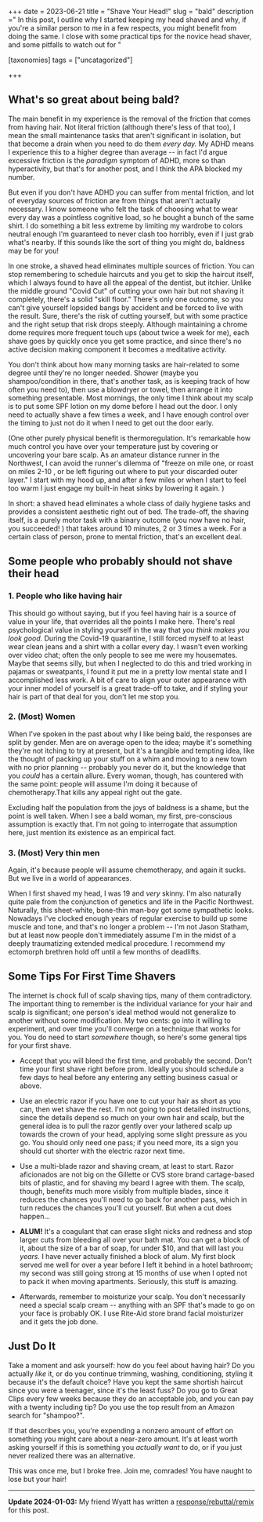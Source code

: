 +++
date = 2023-06-21
title =  "Shave Your Head!"
slug =  "bald"
description =" In this post, I outline why I started keeping my head shaved and why, if you're a similar person to me in a few respects, you might benefit from doing the same. I close with some practical tips for the novice head shaver, and some pitfalls to watch out for "

[taxonomies]
tags = ["uncatagorized"]

+++


## What's so great about being bald?

The main benefit in my experience is the removal of the friction that comes from having hair. Not literal friction (although there's less of that too), I mean the small maintenance tasks that aren't significant in isolation, but that become a drain when you need to do them *every day.* My ADHD means I experience this to a higher degree than average -- in fact I'd argue excessive friction is the *paradigm* symptom of ADHD, more so than hyperactivity, but that's for another post, and I think the APA blocked my number.

But even if you don't have ADHD you can suffer from mental friction, and lot of everyday sources of friction are from things that aren't actually necessary. I know someone who felt the task of choosing what to wear every day was a pointless cognitive load, so he bought a bunch of the same shirt. I do something a bit less extreme by limiting my wardrobe to colors neutral enough I'm guaranteed to never clash too horribly, even if I just grab what's nearby. If this sounds like the sort of thing you might do, baldness may be for you! 

In one stroke, a shaved head eliminates multiple sources of friction. You can stop remembering to schedule haircuts and you get to skip the haircut itself, which I always found to have all the appeal of the dentist, but itchier. Unlike the middle ground "Covid Cut" of cutting your own hair but not shaving it completely, there's a solid "skill floor."  There's only one outcome, so you can't give yourself lopsided bangs by accident and be forced to live with the result. Sure, there's the risk of cutting yourself, but with some practice and the right setup that risk drops steeply. Although maintaining a chrome dome requires more frequent touch ups (about twice a week for me), each shave goes by quickly once you get some practice, and since there's no active decision making component it becomes a meditative activity. 

You don't think about how many morning tasks are hair-related to some degree until they're no longer needed. Shower (maybe you shampoo/condition in there, that's another task, as is keeping track of how often you need to), then use a blowdryer or towel, then arrange it into something presentable. Most mornings, the only time I think about my scalp is to put some SPF lotion on my dome before I head out the door. I only need to actually shave a few times a week, and I have enough control over the timing to just not do it when I need to get out the door early.

(One other purely physical benefit is thermoregulation. It's remarkable how much control you have over your temperature just by covering or uncovering your bare scalp. As an amateur distance runner in the Northwest, I can avoid the runner's dilemma of "freeze on mile one, or roast on miles 2-10 , or be left figuring out where to put your discarded outer layer."  I start with my hood up, and after a few miles or when I start to feel too warm I just engage my built-in heat sinks by lowering it again. )

In short: a shaved head eliminates a whole class of daily hygiene tasks and provides a consistent aesthetic right out of bed. The trade-off, the shaving itself, is a purely motor task with a binary outcome (you now have no hair, you succeeded! ) that takes around 10 minutes, 2 or 3 times a week. For a certain class of person, prone to mental friction, that's an excellent deal.

## Some people who probably should not shave their head

### 1. People who like having hair

This should go without saying, but if you feel having hair is a source of value in your life,  that overrides all the points I make here. There's real psychological value in styling yourself in the way that *you think makes you look good.* During the Covid-19 quarantine, I still forced myself to at least wear clean jeans and a shirt with a collar every day. I wasn't even working over video chat; often the only people to see me were my housemates. Maybe that seems silly, but when I neglected to do this and tried working in pajamas or sweatpants, I found it put me in a pretty low mental state and I accomplished less work. A bit of care to align your outer appearance with your inner model of yourself is a great trade-off to take, and if styling your hair is part of that deal for you, don't let me stop you.

### 2. (Most) Women

 When I've spoken in the past about why I like being bald, the responses are split by gender. Men are on average open to the idea; maybe it's something they're not itching to try at present, but it's a tangible and tempting idea, like the thought of packing up your stuff on a whim and moving to a new town with no prior planning -- probably you never do it, but the knowledge that you *could* has a certain allure. Every woman, though, has countered with the same point: people will assume I'm doing it because of chemotherapy.That kills any appeal right out the gate. 

Excluding half the population from the joys of baldness is a shame, but the point is well taken. When I see a bald woman, my first, pre-conscious assumption is exactly that. I'm not going to interrogate that assumption here, just mention its existence as an empirical fact. 


###  3. (Most) Very thin men

Again, it's because people will assume chemotherapy, and again it sucks. But we live in a world of appearances. 

When I first shaved my head, I was 19 and *very* skinny. I'm also naturally quite pale from the conjunction of genetics and life in the Pacific Northwest. Naturally, this sheet-white, bone-thin man-boy got some sympathetic looks. Nowadays I've clocked enough years of regular exercise to build up some muscle and tone, and that's no longer a problem -- I'm not Jason Statham, but at least now people don't immediately assume I'm in the midst of a deeply traumatizing extended medical procedure. I recommend my ectomorph brethren hold off until a few months of deadlifts.

## Some Tips For First Time Shavers

The internet is chock full of scalp shaving tips, many of them contradictory. The important thing to remember is the individual variance for your hair and scalp is significant; one person's ideal method  would not generalize to another without some modification. My two cents: go into it willing to experiment, and over time you'll converge on a technique that works for you. You do need to start *somewhere* though, so here's some general tips for your first shave.

- Accept that you will bleed the first time, and probably the second. Don't time your first shave right before prom. Ideally you should schedule a few days to heal before any entering any setting business casual or above. 

- Use an electric razor if you have one to cut your hair as short as you can, then wet shave the rest. I'm not going to post detailed instructions, since the details depend so much on your own hair and scalp, but the general idea is to pull the razor gently over your lathered scalp up towards the crown of your head, applying some slight pressure as you go. You should only need one pass; if you need more, its a sign you should cut shorter with the electric razor next time.

- Use a multi-blade razor and shaving cream, at least to start. Razor aficionados are not big on the Gillette or CVS store brand cartage-based bits of plastic, and for shaving my beard I agree with them. The scalp, though, benefits much more visibly from multiple blades, since it reduces the chances you'll need to go back for another pass, which in turn reduces the chances you'll cut yourself. But when a cut does happen...

- **ALUM!**  It's a coagulant that can erase slight nicks and redness and stop larger cuts from bleeding all over your bath mat. You can get a block of it, about the size of a bar of soap, for under $10, and that will last you *years.* I have never actually finished a block of alum. My first block served me well for over a year before I left it behind in a hotel bathroom; my second was still going strong at 15 months of use when I opted not to pack it when moving apartments. Seriously, this stuff is amazing. 

- Afterwards, remember to moisturize your scalp. You don't necessarily need a special scalp cream -- anything with an SPF that's made to go on your face is probably OK. I use Rite-Aid store brand facial moisturizer and it gets the job done. 



## Just Do It

 Take a moment and ask yourself: how do you feel about having hair? Do you actually *like* it, or do you continue trimming, washing, conditioning, styling it because it's the default choice? Have you kept the same shortish haircut since you were a teenager, since it's the least fuss? Do you go to Great Clips every few weeks because they do an acceptable job, and you can pay with a twenty including tip? Do you use the top result from an Amazon search for "shampoo?". 

If that describes you, you're expending a nonzero amount of effort on something you might care about a near-zero amount. It's at least worth asking yourself if this is something you *actually want* to do, or if you just never realized there was an alternative.

This was once me, but I broke free. Join me, comrades! You have naught to lose but your hair!


--- 

**Update 2024-01-03:** My friend Wyatt has written a [response/rebuttal/remix](https://wyattscarpenter.github.io/blog/how_to_have_hair.txt) for this post.
